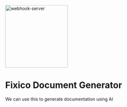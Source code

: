 <img src="https://fixico-assets.imgix.net/logo/green.svg" alt="webhook-server" width="200"/>

# Fixico Document Generator

We can use this to generate documentation using AI
